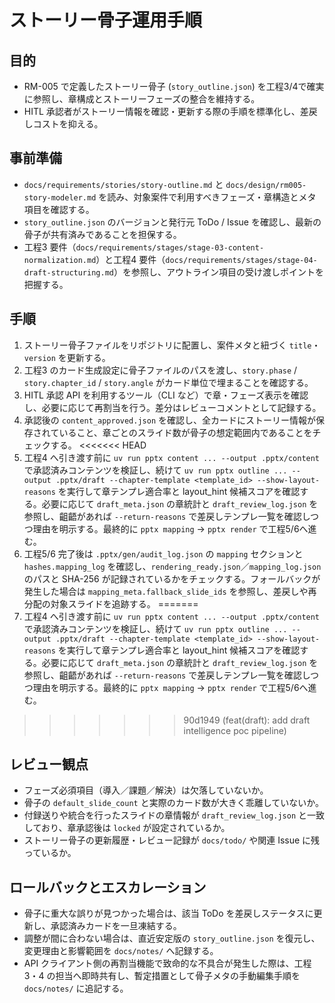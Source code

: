# ストーリー骨子運用手順

## 目的
- RM-005 で定義したストーリー骨子 (`story_outline.json`) を工程3/4で確実に参照し、章構成とストーリーフェーズの整合を維持する。
- HITL 承認者がストーリー情報を確認・更新する際の手順を標準化し、差戻しコストを抑える。

## 事前準備
- `docs/requirements/stories/story-outline.md` と `docs/design/rm005-story-modeler.md` を読み、対象案件で利用すべきフェーズ・章構造とメタ項目を確認する。
- `story_outline.json` のバージョンと発行元 ToDo / Issue を確認し、最新の骨子が共有済みであることを担保する。
- 工程3 要件（`docs/requirements/stages/stage-03-content-normalization.md`）と工程4 要件（`docs/requirements/stages/stage-04-draft-structuring.md`）を参照し、アウトライン項目の受け渡しポイントを把握する。

## 手順
1. ストーリー骨子ファイルをリポジトリに配置し、案件メタと紐づく `title`・`version` を更新する。
2. 工程3 のカード生成設定に骨子ファイルのパスを渡し、`story.phase` / `story.chapter_id` / `story.angle` がカード単位で埋まることを確認する。
3. HITL 承認 API を利用するツール（CLI など）で章・フェーズ表示を確認し、必要に応じて再割当を行う。差分はレビューコメントとして記録する。
4. 承認後の `content_approved.json` を確認し、全カードにストーリー情報が保存されていること、章ごとのスライド数が骨子の想定範囲内であることをチェックする。
<<<<<<< HEAD
5. 工程4 へ引き渡す前に `uv run pptx content ... --output .pptx/content` で承認済みコンテンツを検証し、続けて `uv run pptx outline ... --output .pptx/draft --chapter-template <template_id> --show-layout-reasons` を実行して章テンプレ適合率と layout_hint 候補スコアを確認する。必要に応じて `draft_meta.json` の章統計と `draft_review_log.json` を参照し、齟齬があれば `--return-reasons` で差戻しテンプレ一覧を確認しつつ理由を明示する。最終的に `pptx mapping` → `pptx render` で工程5/6へ進む。
6. 工程5/6 完了後は `.pptx/gen/audit_log.json` の `mapping` セクションと `hashes.mapping_log` を確認し、`rendering_ready.json`／`mapping_log.json` のパスと SHA-256 が記録されているかをチェックする。フォールバックが発生した場合は `mapping_meta.fallback_slide_ids` を参照し、差戻しや再分配の対象スライドを追跡する。
=======
5. 工程4 へ引き渡す前に `uv run pptx content ... --output .pptx/content` で承認済みコンテンツを検証し、続けて `uv run pptx outline ... --output .pptx/draft --chapter-template <template_id> --show-layout-reasons` を実行して章テンプレ適合率と layout_hint 候補スコアを確認する。必要に応じて `draft_meta.json` の章統計と `draft_review_log.json` を参照し、齟齬があれば `--return-reasons` で差戻しテンプレ一覧を確認しつつ理由を明示する。最終的に `pptx mapping` → `pptx render` で工程5/6へ進む。
>>>>>>> 90d1949 (feat(draft): add draft intelligence poc pipeline)

## レビュー観点
- フェーズ必須項目（導入／課題／解決）は欠落していないか。
- 骨子の `default_slide_count` と実際のカード数が大きく乖離していないか。
- 付録送りや統合を行ったスライドの章情報が `draft_review_log.json` と一致しており、章承認後は `locked` が設定されているか。
- ストーリー骨子の更新履歴・レビュー記録が `docs/todo/` や関連 Issue に残っているか。

## ロールバックとエスカレーション
- 骨子に重大な誤りが見つかった場合は、該当 ToDo を差戻しステータスに更新し、承認済みカードを一旦凍結する。
- 調整が間に合わない場合は、直近安定版の `story_outline.json` を復元し、変更理由と影響範囲を `docs/notes/` へ記録する。
- API クライアント側の再割当機能で致命的な不具合が発生した際は、工程3・4 の担当へ即時共有し、暫定措置として骨子メタの手動編集手順を `docs/notes/` に追記する。
